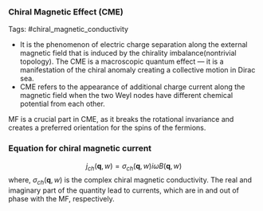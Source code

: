 ### Chiral Magnetic Effect (CME)

Tags: #chiral_magnetic_conductivity

- It is the phenomenon of electric charge separation along the external magnetic field that is induced by the chirality imbalance(nontrivial topology). The CME is a macroscopic quantum effect — it is a manifestation of the chiral anomaly creating a collective motion in Dirac sea. 
- CME refers to the appearance of additional charge current along the magnetic field when the two Weyl nodes have different chemical potential from each other.

MF is a crucial part in CME, as it breaks the rotational invariance and creates a preferred orientation for the spins of the fermions. 

### Equation for chiral magnetic current
$$j_{ch}(\textbf{q},w) = \sigma_{ch}(\textbf{q},w) i \omega B(\textbf{q},w)$$
where, $\sigma_{ch}(\textbf{q},w)$ is the complex chiral magnetic conductivity. The real and imaginary part of the quantity lead to currents, which are in and out of phase with the MF, respectively. 
